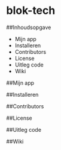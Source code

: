 # blok-tech


##Inhoudsopgave

* Mijn app
* Installeren
* Contributors
* License
* Uitleg code
* Wiki


##Mijn app

##Installeren

##Contributors

##License

##Uitleg code

##Wiki
